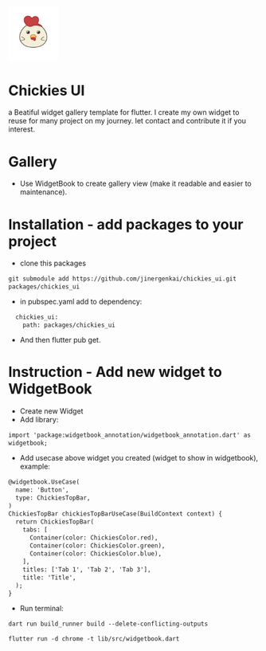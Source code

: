 <a href="https://www.linkedin.com/in/jinergenkai"><img src="https://github.com/jinergenkai/chickies_ui/blob/main/assets/images/chickies_logo.png" alt="chickies_logo" style="width:100px;"/></a>
# Chickies UI
  a Beatiful widget gallery template for flutter.
  I create my own widget to reuse for many project on my journey. let contact and contribute it if you interest.

# Gallery
  - Use WidgetBook to create gallery view (make it readable and easier to maintenance).

# Installation - add packages to your project
  - clone this packages 
  ```
  git submodule add https://github.com/jinergenkai/chickies_ui.git packages/chickies_ui
  ```
  - in pubspec.yaml add to dependency:
  ```
    chickies_ui:
      path: packages/chickies_ui
  ```
  - And then flutter pub get.

# Instruction - Add new widget to WidgetBook
  - Create new Widget
  - Add library:
  ```
  import 'package:widgetbook_annotation/widgetbook_annotation.dart' as widgetbook;
  ```
  - Add usecase above widget you created (widget to show in widgetbook), example:
  ```
  @widgetbook.UseCase(
    name: 'Button',
    type: ChickiesTopBar,
  )
  ChickiesTopBar chickiesTopBarUseCase(BuildContext context) {
    return ChickiesTopBar(
      tabs: [
        Container(color: ChickiesColor.red),
        Container(color: ChickiesColor.green),
        Container(color: ChickiesColor.blue),
      ],
      titles: ['Tab 1', 'Tab 2', 'Tab 3'],
      title: 'Title',
    );
  }
  ```
  - Run terminal:
  ```
  dart run build_runner build --delete-conflicting-outputs
  ```
  ```
  flutter run -d chrome -t lib/src/widgetbook.dart
  ```
